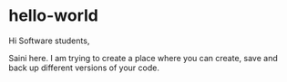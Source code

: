# hello-world

Hi Software students, 

Saini here. I am trying to create a place where you can create, save and back up different versions of your code. 

